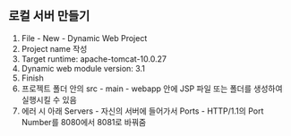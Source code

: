 ## 로컬 서버 만들기

1. File - New - Dynamic Web Project
2. Project name 작성
3. Target runtime: apache-tomcat-10.0.27
4. Dynamic web module version: 3.1
5. Finish
6. 프로젝트 폴더 안의 src - main - webapp 안에 JSP 파일 또는 폴더를 생성하여 실행시킬 수 있음
7. 에러 시 아래 Servers - 자신의 서버에 들어가서 Ports - HTTP/1.1의 Port Number를 8080에서 8081로 바꿔줌
